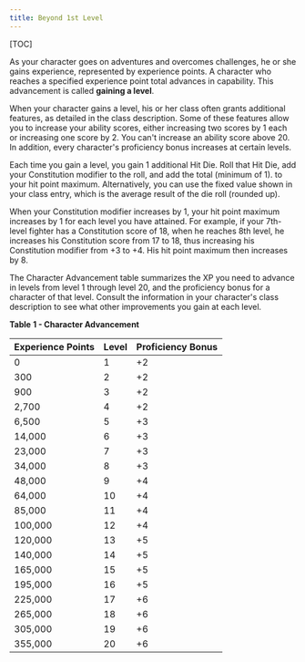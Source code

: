 ```yaml
---
title: Beyond 1st Level
---
```


[TOC]

As your character goes on adventures and overcomes challenges, he or she gains experience, represented by experience points. A character who reaches a specified experience point total advances in capability. This advancement is called **gaining a level**.

When your character gains a level, his or her class often grants additional features, as detailed in the class description. Some of these features allow you to increase your ability scores, either increasing two scores by 1 each or increasing one score by 2. You can't increase an ability score above 20. In addition, every character's proficiency bonus increases at certain levels.

Each time you gain a level, you gain 1 additional Hit Die. Roll that Hit Die, add your Constitution modifier to the roll, and add the total (minimum of 1). to your hit point maximum. Alternatively, you can use the fixed value shown in your class entry, which is the average result of the die roll (rounded up).

When your Constitution modifier increases by 1, your hit point maximum increases by 1 for each level you have attained. For example, if your 7th-level fighter has a Constitution score of 18, when he reaches 8th level, he increases his Constitution score from 17 to 18, thus increasing his Constitution modifier from +3 to +4. His hit point maximum then increases by 8.

The Character Advancement table summarizes the XP you need to advance in levels from level 1 through level 20, and the proficiency bonus for a character of that level. Consult the information in your character's class description to see what other improvements you gain at each level.

**Table** **1 - Character Advancement**

| **Experience Points** | **Level** | **Proficiency Bonus** |
| --------------------- | --------- | --------------------- |
| 0                     | 1         | +2                    |
| 300                   | 2         | +2                    |
| 900                   | 3         | +2                    |
| 2,700                 | 4         | +2                    |
| 6,500                 | 5         | +3                    |
| 14,000                | 6         | +3                    |
| 23,000                | 7         | +3                    |
| 34,000                | 8         | +3                    |
| 48,000                | 9         | +4                    |
| 64,000                | 10        | +4                    |
| 85,000                | 11        | +4                    |
| 100,000               | 12        | +4                    |
| 120,000               | 13        | +5                    |
| 140,000               | 14        | +5                    |
| 165,000               | 15        | +5                    |
| 195,000               | 16        | +5                    |
| 225,000               | 17        | +6                    |
| 265,000               | 18        | +6                    |
| 305,000               | 19        | +6                    |
| 355,000               | 20        | +6                    |
